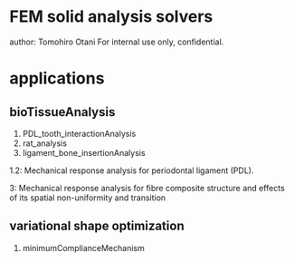 # FEM solid analysis solvers

author: Tomohiro Otani
For internal use only, confidential.

# applications
## bioTissueAnalysis
1. PDL_tooth_interactionAnalysis
2. rat_analysis
3. ligament_bone_insertionAnalysis


1.2: Mechanical response analysis for periodontal ligament (PDL).

3: Mechanical response analysis for fibre composite structure and effects of its spatial non-uniformity and transition

## variational shape optimization
1. minimumComplianceMechanism




